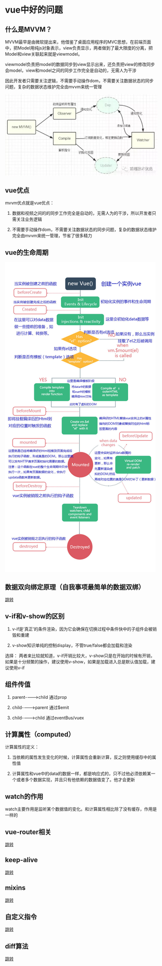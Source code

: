 # vue中好的问题

## 什么是MVVM？

MVVM最早是由微软提出来，他借鉴了桌面应用程序的MVC思想，在前端页面中，把Model用纯js对象表示，view负责显示，两者做到了最大限度的分离，把Model和view关联起来就是viewmodel。

viewmodel负责把model的数据同步到view显示出来，还负责把view的修改同步会model，view和model之间的同步工作完全是自动的，无需人为干涉

因此开发者只需要关注逻辑，不需要手动操作dom，不需要关注数据状态的同步问题，复杂的数据状态维护完全由mvvm来统一管理

![图解](../.vuepress/public/img/vue/mvvm.png)

## vue优点

mvvm优点就是vue优点：

1. 数据和视频之间的的同步工作完全是自动的，无需人为的干涉，所以开发者只需关注业务逻辑

2. 不需要手动操作dom，不需要关注数据状态的同步问题，复杂的数据状态维护完全由mvvm来统一管理，节省了很多精力

## vue的生命周期

![图解](../.vuepress/public/img/vue/vue-hook.jpg)

## 数据双向绑定原理（自我事项最简单的数据双绑）

[跳转](/JavaScript/对象.html#其他方法)

## v-if和v-show的区别

1. v-if是‘真正’的条件渲染，因为它会确保在切换过程中条件快中的子组件会被销毁和重建

2. v-show知识单纯的控制display，不管true/false都会加载和渲染

选择： 两者来比较就知道，v-if开销比较大，v-show只是在开始的时候有开销，如果是十分频繁的操作，建议使用v-show，如果是加载进入总是默认值加载，建议使用v-if

## 组件传值

1. parent---->child 通过prop

2. child---->parent 通过$emit

3. child---->child 通过eventBus/vuex

## 计算属性（computed）

计算属性的定义：

1. 当依赖的属性发生变化的时候，计算属性会重新计算，反之则使用缓存中的属性值

2. 计算属性和vue中的data的数据一样，都是响应式的，只不过他必须依赖某一个或者多个数据实现，并且只有他依赖的数据值变了。他才会更新

## watch的作用

watch主要作用是监听某个数据值的变化。和计算属性相比除了没有缓存，作用是一样的

## vue-router相关

[跳转](./vue-router的两种mode.html#vue-router)

## keep-alive

[跳转](./keep-alive.html)

## mixins

[跳转](./mixins.html)

## 自定义指令

[跳转](./自定义指令.html)

## diff算法

[跳转](./diff.html)
